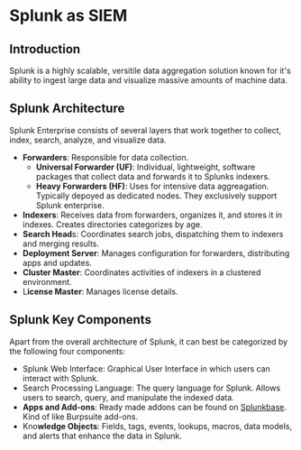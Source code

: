 # Splunk as SIEM

## Introduction

Splunk is a highly scalable, versitile data aggregation solution known for it's ability to ingest large data and visualize massive amounts of machine data.

## Splunk Architecture

Splunk Enterprise consists of several layers that work together to collect, index, search, analyze, and visualize data.

* **Forwarders**: Responsible for data collection.
  * **Universal Forwarder (UF)**: Individual, lightweight, software packages that collect data and forwards it to Splunks indexers.
  * **Heavy Forwarders (HF)**: Uses for intensive data aggreagation. Typically depoyed as dedicated nodes. They exclusively support Splunk enterprise.
* **Indexers**: Receives data from forwarders, organizes it, and stores it in indexes. Creates directories categorizes by age.
* **Search Head**s: Coordinates search jobs, dispatching them to indexers and merging results.
* **Deployment Server**: Manages configuration for forwarders, distributing apps and updates.
* **Cluster Master**: Coordinates activities of indexers in a clustered environment.
* L**icense Master**: Manages license details.

## Splunk Key Components

Apart from the overall architecture of Splunk, it can best be categorized by the following four components:

* Splunk Web Interface: Graphical User Interface in which users can interact with Splunk.
* Search Processing Language: The query language for Splunk. Allows users to search, query, and manipulate the indexed data.
* **Apps and Add-ons**: Ready made addons can be found on [Splunkbase](https://splunkbase.splunk.com/). Kind of like Burpsuite add-ons.
* Kno**wledge Objects**: Fields, tags, events, lookups, macros, data models, and alerts that enhance the data in Splunk.

